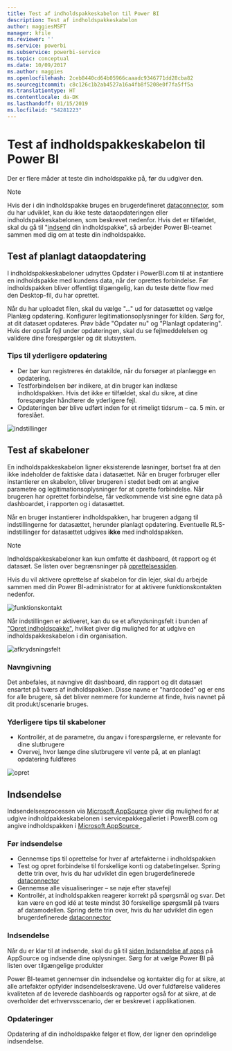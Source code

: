 ```yaml
---
title: Test af indholdspakkeskabelon til Power BI
description: Test af indholdspakkeskabelon
author: maggiesMSFT
manager: kfile
ms.reviewer: ''
ms.service: powerbi
ms.subservice: powerbi-service
ms.topic: conceptual
ms.date: 10/09/2017
ms.author: maggies
ms.openlocfilehash: 2ceb8440cd64b05966caaadc9346771dd28cba82
ms.sourcegitcommit: c8c126c1b2ab4527a16a4fb8f5208e0f7fa5ff5a
ms.translationtype: HT
ms.contentlocale: da-DK
ms.lasthandoff: 01/15/2019
ms.locfileid: "54281223"
---
```

# <a name="testing-template-content-packs-for-power-bi"></a>Test af indholdspakkeskabelon til Power BI
Der er flere måder at teste din indholdspakke på, før du udgiver den.  

> [!NOTE]
> Hvis der i din indholdspakke bruges en brugerdefineret [dataconnector](https://aka.ms/DataConnectors), som du har udviklet, kan du ikke teste dataopdateringen eller indholdspakkeskabelonen, som beskrevet nedenfor. Hvis det er tilfældet, skal du gå til "[indsend](#submission) din indholdspakke", så arbejder Power BI-teamet sammen med dig om at teste din indholdspakke.
> 
> 

## <a name="testing-scheduled-data-refresh"></a>Test af planlagt dataopdatering
I indholdspakkeskabeloner udnyttes Opdater i PowerBI.com til at instantiere en indholdspakke med kundens data, når der oprettes forbindelse. Før indholdspakken bliver offentligt tilgængelig, kan du teste dette flow med den Desktop-fil, du har oprettet.

Når du har uploadet filen, skal du vælge "..." ud for datasættet og vælge Planlæg opdatering. Konfigurer legitimationsoplysninger for kilden. Sørg for, at dit datasæt opdateres. Prøv både "Opdater nu" og "Planlagt opdatering". Hvis der opstår fejl under opdateringen, skal du se fejlmeddelelsen og validere dine forespørgsler og dit slutsystem.

### <a name="additional-refresh-tips"></a>Tips til yderligere opdatering
* Der bør kun registreres én datakilde, når du forsøger at planlægge en opdatering.  
* Testforbindelsen bør indikere, at din bruger kan indlæse indholdspakken. Hvis det ikke er tilfældet, skal du sikre, at dine forespørgsler håndterer de yderligere fejl.  
* Opdateringen bør blive udført inden for et rimeligt tidsrum – ca. 5 min. er foreslået.  

![indstillinger](media/template-content-pack-testing/scheduledrefresh.png)

<a name="templates"></a>

## <a name="testing-templates"></a>Test af skabeloner
En indholdspakkeskabelon ligner eksisterende løsninger, bortset fra at den ikke indeholder de faktiske data i datasættet. Når en bruger forbruger eller instantierer en skabelon, bliver brugeren i stedet bedt om at angive parametre og legitimationsoplysninger for at oprette forbindelse. Når brugeren har oprettet forbindelse, får vedkommende vist sine egne data på dashboardet, i rapporten og i datasættet. 

Når en bruger instantierer indholdspakken, har brugeren adgang til indstillingerne for datasættet, herunder planlagt opdatering. Eventuelle RLS-indstillinger for datasættet udgives **ikke** med indholdspakken.  

> [!NOTE]
> Indholdspakkeskabeloner kan kun omfatte ét dashboard, ét rapport og ét datasæt. Se listen over begrænsninger på [oprettelsessiden](template-content-pack-authoring.md#restrictions). 
> 
> 

Hvis du vil aktivere oprettelse af skabelon for din lejer, skal du arbejde sammen med din Power BI-administrator for at aktivere funktionskontakten nedenfor. 

![funktionskontakt](media/template-content-pack-testing/featureswitch.png)

Når indstillingen er aktiveret, kan du se et afkrydsningsfelt i bunden af ["Opret indholdspakke"](https://app.powerbi.com/groups/me/publish-content/), hvilket giver dig mulighed for at udgive en indholdspakkeskabelon i din organisation. 

![afkrydsningsfelt](media/template-content-pack-testing/checkbox.png)

### <a name="naming"></a>Navngivning
Det anbefales, at navngive dit dashboard, din rapport og dit datasæt ensartet på tværs af indholdspakken. Disse navne er "hardcoded" og er ens for alle brugere, så det bliver nemmere for kunderne at finde, hvis navnet på dit produkt/scenarie bruges.

### <a name="additional-template-tips"></a>Yderligere tips til skabeloner
* Kontrollér, at de parametre, du angav i forespørgslerne, er relevante for dine slutbrugere
* Overvej, hvor længe dine slutbrugere vil vente på, at en planlagt opdatering fuldføres

![opret](media/template-content-pack-testing/createtemplate.png)

<a name="submission"></a>

## <a name="submission"></a>Indsendelse
Indsendelsesprocessen via [Microsoft AppSource](https://appsource.microsoft.com/en-us/partners/list-an-app) giver dig mulighed for at udgive indholdpakkeskabelonen i servicepakkegalleriet i PowerBI.com og angive indholdspakken i [Microsoft AppSource ](http://appsource.microsoft.com).

### <a name="before-submission"></a>Før indsendelse
* Gennemse tips til oprettelse for hver af artefakterne i indholdspakken
* Test og opret forbindelse til forskellige konti og databetingelser. Spring dette trin over, hvis du har udviklet din egen brugerdefinerede [dataconnector](https://aka.ms/DataConnectors)
* Gennemse alle visualiseringer – se nøje efter stavefejl
* Kontrollér, at indholdspakken reagerer korrekt på spørgsmål og svar. Det kan være en god idé at teste mindst 30 forskellige spørgsmål på tværs af datamodellen. Spring dette trin over, hvis du har udviklet din egen brugerdefinerede [dataconnector](https://aka.ms/DataConnectors)

### <a name="submission"></a>Indsendelse
Når du er klar til at indsende, skal du gå til [siden Indsendelse af apps](https://appsource.microsoft.com/en-us/partners/list-an-app) på AppSource og indsende dine oplysninger. Sørg for at vælge Power BI på listen over tilgængelige produkter

Power BI-teamet gennemser din indsendelse og kontakter dig for at sikre, at alle artefakter opfylder indsendelseskravene. Ud over fuldførelse valideres kvaliteten af de leverede dashboards og rapporter også for at sikre, at de overholder det erhvervsscenario, der er beskrevet i applikationen.

### <a name="updates"></a>Opdateringer
Opdatering af din indholdspakke følger et flow, der ligner den oprindelige indsendelse. 

